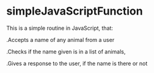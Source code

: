 # simpleJavaScriptFunction

This is a simple routine in JavaScript, that:

  .Accepts a name of any animal from a user
  
  .Checks if the name given is in a list of animals,
  
  .Gives a response to the user, if the name is there or not
